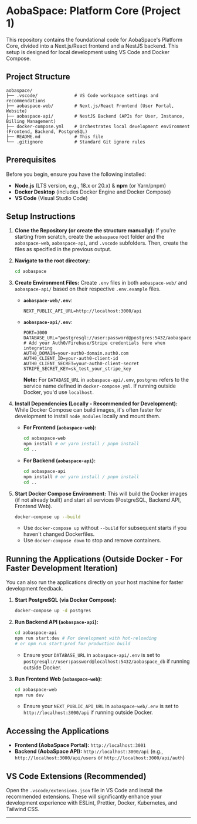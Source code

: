 # AobaSpace: Platform Core (Project 1)

This repository contains the foundational code for AobaSpace's Platform Core, divided into a Next.js/React frontend and a NestJS backend. This setup is designed for local development using VS Code and Docker Compose.

## Project Structure

```
aobaspace/
├── .vscode/              # VS Code workspace settings and recommendations
├── aobaspace-web/        # Next.js/React Frontend (User Portal, Website)
├── aobaspace-api/        # NestJS Backend (APIs for User, Instance, Billing Management)
├── docker-compose.yml    # Orchestrates local development environment (Frontend, Backend, PostgreSQL)
├── README.md             # This file
└── .gitignore            # Standard Git ignore rules
```

## Prerequisites

Before you begin, ensure you have the following installed:

* **Node.js** (LTS version, e.g., 18.x or 20.x) & **npm** (or Yarn/pnpm)
* **Docker Desktop** (includes Docker Engine and Docker Compose)
* **VS Code** (Visual Studio Code)

## Setup Instructions

1.  **Clone the Repository (or create the structure manually):**
    If you're starting from scratch, create the `aobaspace` root folder and the `aobaspace-web`, `aobaspace-api`, and `.vscode` subfolders. Then, create the files as specified in the previous output.

2.  **Navigate to the root directory:**
    ```bash
    cd aobaspace
    ```

3.  **Create Environment Files:**
    Create `.env` files in both `aobaspace-web/` and `aobaspace-api/` based on their respective `.env.example` files.

    * **`aobaspace-web/.env`**:
        ```env
        NEXT_PUBLIC_API_URL=http://localhost:3000/api
        ```

    * **`aobaspace-api/.env`**:
        ```env
        PORT=3000
        DATABASE_URL="postgresql://user:password@postgres:5432/aobaspace_db"
        # Add your Auth0/Firebase/Stripe credentials here when integrating
        AUTH0_DOMAIN=your-auth0-domain.auth0.com
        AUTH0_CLIENT_ID=your-auth0-client-id
        AUTH0_CLIENT_SECRET=your-auth0-client-secret
        STRIPE_SECRET_KEY=sk_test_your_stripe_key
        ```
        **Note:** For `DATABASE_URL` in `aobaspace-api/.env`, `postgres` refers to the service name defined in `docker-compose.yml`. If running outside Docker, you'd use `localhost`.

4.  **Install Dependencies (Locally - Recommended for Development):**
    While Docker Compose can build images, it's often faster for development to install `node_modules` locally and mount them.

    * **For Frontend (`aobaspace-web`):**
        ```bash
        cd aobaspace-web
        npm install # or yarn install / pnpm install
        cd ..
        ```
    * **For Backend (`aobaspace-api`):**
        ```bash
        cd aobaspace-api
        npm install # or yarn install / pnpm install
        cd ..
        ```

5.  **Start Docker Compose Environment:**
    This will build the Docker images (if not already built) and start all services (PostgreSQL, Backend API, Frontend Web).

    ```bash
    docker-compose up --build
    ```
    * Use `docker-compose up` without `--build` for subsequent starts if you haven't changed Dockerfiles.
    * Use `docker-compose down` to stop and remove containers.

## Running the Applications (Outside Docker - For Faster Development Iteration)

You can also run the applications directly on your host machine for faster development feedback.

1.  **Start PostgreSQL (via Docker Compose):**
    ```bash
    docker-compose up -d postgres
    ```

2.  **Run Backend API (`aobaspace-api`):**
    ```bash
    cd aobaspace-api
    npm run start:dev # For development with hot-reloading
    # or npm run start:prod for production build
    ```
    * Ensure your `DATABASE_URL` in `aobaspace-api/.env` is set to `postgresql://user:password@localhost:5432/aobaspace_db` if running outside Docker.

3.  **Run Frontend Web (`aobaspace-web`):**
    ```bash
    cd aobaspace-web
    npm run dev
    ```
    * Ensure your `NEXT_PUBLIC_API_URL` in `aobaspace-web/.env` is set to `http://localhost:3000/api` if running outside Docker.

## Accessing the Applications

* **Frontend (AobaSpace Portal):** `http://localhost:3001`
* **Backend (AobaSpace API):** `http://localhost:3000/api` (e.g., `http://localhost:3000/api/users` or `http://localhost:3000/api/auth`)

## VS Code Extensions (Recommended)

Open the `.vscode/extensions.json` file in VS Code and install the recommended extensions. These will significantly enhance your development experience with ESLint, Prettier, Docker, Kubernetes, and Tailwind CSS.

---